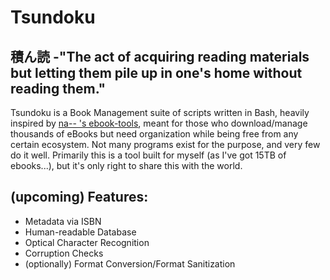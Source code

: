 # Tsundoku
## 積ん読 -"The act of acquiring reading materials but letting them pile up in one's home without reading them."
Tsundoku is a Book Management suite of scripts written in Bash, heavily inspired by [na-- 's ebook-tools](https://github.com/na--/ebook-tools), meant for those who download/manage thousands of eBooks but need organization while being free from any certain ecosystem. Not many programs exist for the purpose, and very few do it well. Primarily this is a tool built for myself (as I've got 15TB of ebooks...), but it's only right to share this with the world. 

## (upcoming) Features:
- Metadata via ISBN
- Human-readable Database
- Optical Character Recognition
- Corruption Checks
- (optionally) Format Conversion/Format Sanitization
